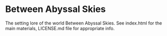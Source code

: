 # Between Abyssal Skies
The setting lore of the world Between Abyssal Skies.
See index.html for the main materials, LICENSE.md file for appropriate info.
